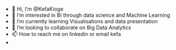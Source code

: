 - 👋 Hi, I’m @KefaKioge
- 👀 I’m interested in  BI through data science and Machine Learning
- 🌱 I’m currently learning Visualisations and data presentation
- 💞️ I’m looking to collaborate on Big Data Analytics
- 📫 How to reach me on linkedin or email  kefa 
-

<!---
KefaKioge/KefaKioge is a ✨ special ✨ repository because its `README.md` (this file) appears on your GitHub profile.
You can click the Preview link to take a look at your changes.
--->
